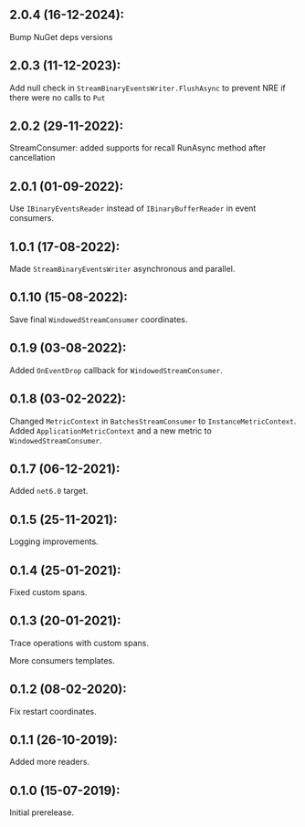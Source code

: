 ## 2.0.4 (16-12-2024): 

Bump NuGet deps versions

## 2.0.3 (11-12-2023):

Add null check in `StreamBinaryEventsWriter.FlushAsync` to prevent NRE if there were no calls to `Put`

## 2.0.2 (29-11-2022):

StreamConsumer: added supports for recall RunAsync method after cancellation

## 2.0.1 (01-09-2022):

Use `IBinaryEventsReader` instead of `IBinaryBufferReader` in event consumers.

## 1.0.1 (17-08-2022):

Made `StreamBinaryEventsWriter` asynchronous and parallel.

## 0.1.10 (15-08-2022):

Save final `WindowedStreamConsumer` coordinates.

## 0.1.9 (03-08-2022):

Added `OnEventDrop` callback for `WindowedStreamConsumer`.

## 0.1.8 (03-02-2022):

Changed `MetricContext` in `BatchesStreamConsumer` to `InstanceMetricContext`. Added `ApplicationMetricContext` and a new metric to `WindowedStreamConsumer`.

## 0.1.7 (06-12-2021):

Added `net6.0` target.

## 0.1.5 (25-11-2021):

Logging improvements.

## 0.1.4 (25-01-2021):

Fixed custom spans.

## 0.1.3 (20-01-2021):

Trace operations with custom spans.

More consumers templates.

## 0.1.2 (08-02-2020):

Fix restart coordinates.

## 0.1.1 (26-10-2019):

Added more readers.

## 0.1.0 (15-07-2019): 

Initial prerelease.